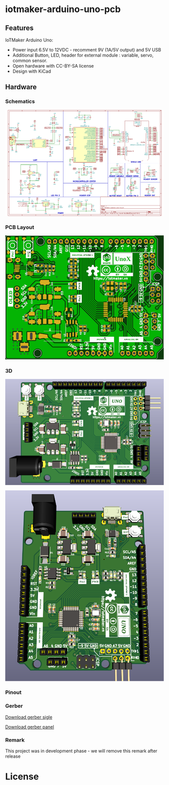# iotmaker-arduino-uno-pcb

## Features

IoTMaker Arduino Uno:  
- Power input 6.5V to 12VDC - recomment 9V (1A/5V output) and 5V USB
- Additional Button, LED, header for external module : variable, servo, common sensor.
- Open hardware with CC-BY-SA license
- Design with KiCad

## Hardware

### Schematics

[![IoTMaker Arduino Uno Schematic](assets/iotmaker-arduino-uno-sch.png)](assets/iotmaker-arduino-uno-sch.svg)

### PCB Layout

[![IoTMaker Arduino Uno PCB](assets/iotmaker-arduino-uno-pcb.png)](assets/iotmaker-arduino-uno-pcb.svg)

### 3D

[![IoTMaker Arduino Uno 3D](assets/iotmaker-arduino-uno-3d1.png)](assets/iotmaker-arduino-uno-3d.stl)

[![IoTMaker Arduino Uno 3D](assets/iotmaker-arduino-uno-3d2.png)](assets/iotmaker-arduino-uno-3d.stl)

### Pinout 

### Gerber

[Download gerber sigle](./assets/iotmaker-arduino-uno-68,58x53,34mm.zip)

[Download gerber panel](./assets/panel-iotmaker-arduino-uno.zip)

### Remark

This project was in development phase - we will remove this remark after release

# License


